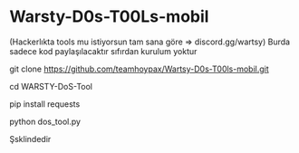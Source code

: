# Warsty-D0s-T00Ls-mobil
(Hackerlıkta tools mu istiyorsun tam sana göre => discord.gg/wartsy)
Burda sadece kod paylaşılacaktır sıfırdan kurulum yoktur

git clone https://github.com/teamhoypax/Wartsy-D0s-T00ls-mobil.git

cd WARSTY-DoS-Tool

pip install requests

python dos_tool.py

Şsklindedir
